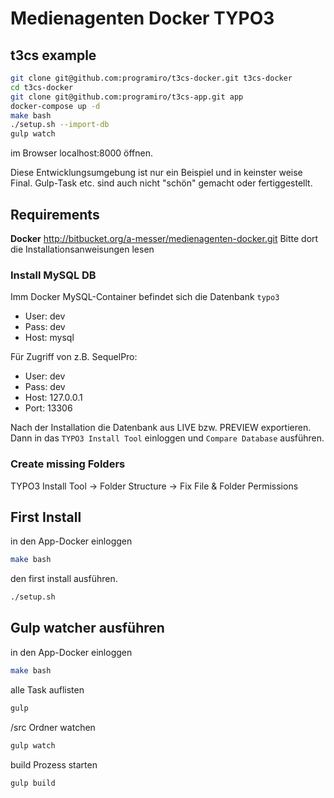# Medienagenten Docker TYPO3


## t3cs example
```zsh
git clone git@github.com:programiro/t3cs-docker.git t3cs-docker
cd t3cs-docker
git clone git@github.com:programiro/t3cs-app.git app
docker-compose up -d
make bash
./setup.sh --import-db
gulp watch 
``` 

im Browser localhost:8000 öffnen.

Diese Entwicklungsumgebung ist nur ein Beispiel und in keinster weise Final. Gulp-Task etc. sind auch nicht "schön" gemacht oder fertiggestellt.



## Requirements
**Docker**
http://bitbucket.org/a-messer/medienagenten-docker.git
Bitte dort die Installationsanweisungen lesen


### Install MySQL DB
Imm Docker MySQL-Container befindet sich die Datenbank `typo3`

 * User: dev
 * Pass: dev
 * Host: mysql

Für Zugriff von z.B. SequelPro:

 * User: dev
 * Pass: dev
 * Host: 127.0.0.1
 * Port: 13306

Nach der Installation die Datenbank aus LIVE bzw. PREVIEW exportieren.
Dann in das `TYPO3 Install Tool` einloggen und `Compare Database` ausführen.


### Create missing Folders

TYPO3 Install Tool -> Folder Structure -> Fix File & Folder Permissions


## First Install

in den App-Docker einloggen
```zsh
make bash
``` 


den first install ausführen.
```zsh
./setup.sh
``` 


## Gulp watcher ausführen

in den App-Docker einloggen
```zsh
make bash
``` 

alle Task auflisten
```zsh
gulp
``` 

/src Ordner watchen
```zsh
gulp watch
```  


build Prozess starten
```zsh
gulp build
```  
